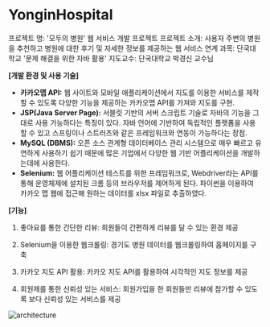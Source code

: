 # YonginHospital

프로젝트 명: '모두의 병원' 웹 서비스 개발 프로젝트
프로젝트 소개: 사용자 주변의 병원을 추천하고 병원에 대한 후기 및 자세한 정보를 제공하는 웹 서비스
연계 과목: 단국대학교 '문제 해결을 위한 자바 활용' 
지도교수: 단국대학교 박경신 교수님

**[개발 환경 및 사용 기술]**

- **카카오맵 API:** 웹 사이트와 모바일 애플리케이션에서 지도를 이용한 서비스를 제작할 수 있도록 다양한 기능을 제공하는 카카오맵 API를 가져와 지도를 구현.
- **JSP(Java Server Page):** 서블릿 기반의 서버 스크립트 기술로 자바의 기능을 그대로 사용 가능하다는 특징이 있다. 자바 언어에 기반하여 독립적인 플랫폼을 사용할 수 있고 스프링이나 스트러츠와 같은 프레임워크와 연동이 가능하다는 장점.
- **MySQL (DBMS):** 오픈 소스 관계형 데이터베이스 관리 시스템으로 매우 빠르고 유연하게 사용하기 쉽기 때문에 많은 기업에서 다양한 웹 기반 어플리케이션을 개발하는데에 사용한다.
- **Selenium:** 웹 어플리케이션 테스트를 위한 프레임워크로, Webdriver라는 API를 통해 운영체제에 설치된 크롬 등의 브라우저를 제어하게 된다. 파이썬을 이용하여 카카오 맵 웹에 접근해 원하는 데이터를 xlsx 파일로 추출하였다.

**[기능]**

1) 좋아요를 통한 간단한 리뷰: 회원들이 간편하게 리뷰를 달 수 있는 환경 제공 

2) Selenium을 이용한 웹크롤링: 경기도 병원 데이터를 웹크롤링하여 홈페이지를 구축

3) 카카오 지도 API 활용: 카카오 지도 API를 활용하여 시각적인 지도 정보를 제공 

4) 회원제를 통한 신뢰성 있는 서비스: 회원가입을 한 회원들만 리뷰에 참가할 수 있도록 보다 신뢰성 있는 서비스를 제공


![architecture](https://github.com/juliajh/YonginHospital/assets/86089810/6510a2ec-f92a-4264-ad31-966845ee2101)
